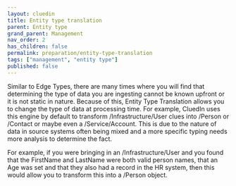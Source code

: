 ```yaml
---
layout: cluedin
title: Entity type translation
parent: Entity type
grand_parent: Management
nav_order: 2
has_children: false
permalink: preparation/entity-type-translation
tags: ["management", "entity type"]
published: false
---
```



Similar to Edge Types, there are many times where you will find that determining the type of data you are ingesting cannot be known upfront or it is not static in nature. Because of this, Entity Type Translation allows you to change the type of data at processing time. For example, CluedIn uses this engine by default to transform /Infrastructure/User clues into /Person or /Contact or maybe even a /Service/Account. This is due to the nature of data in source systems often being mixed and a more specific typing needs more analysis to determine the fact. 

For example, if you were bringing in an /Infrastructure/User and you found that the FirstName and LastName were both valid person names, that an Age was set and that they also had a record in the HR system, then this would allow you to transform this into a /Person object. 